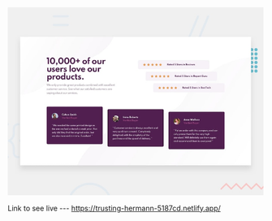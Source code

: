 ![Design preview for the Social proof section coding challenge](./design/desktop-preview.jpg)

Link to see live --- https://trusting-hermann-5187cd.netlify.app/